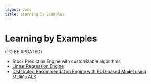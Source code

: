 ```yaml
---
layout: docs
title: Learning by Examples
---
```


# Learning by Examples

(TO BE UPDATED) 

* [Stock Prediction Engine with customizable algorithms](https://github.com/PredictionIO/Imagine/blob/a0faa4f880f23e7fcf52936019a7e919fafd4980/examples/src/main/scala/stock/)
* [Linear Regression Engine](https://github.com/PredictionIO/Imagine/blob/a0faa4f880f23e7fcf52936019a7e919fafd4980/examples/scala-local-regression/)
* [Distributed Recommendation Engine with RDD-based Model using MLlib's ALS](https://github.com/PredictionIO/Imagine/blob/a0faa4f880f23e7fcf52936019a7e919fafd4980/examples/scala-recommendations/)